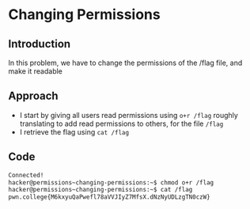 # Changing Permissions 
## Introduction
In this problem, we have to change the permissions of the /flag file, and make it readable
## Approach
- I start by giving all users read permissions using `o+r /flag` roughly translating to add read permissions to others, for the file `/flag`
- I retrieve the flag using `cat /flag`
## Code
```bash
Connected!
hacker@permissions~changing-permissions:~$ chmod o+r /flag
hacker@permissions~changing-permissions:~$ cat /flag
pwn.college{M6kxyuQaPwefl78aVVJIyZ7MfsX.dNzNyUDLzgTN0czW}
```

